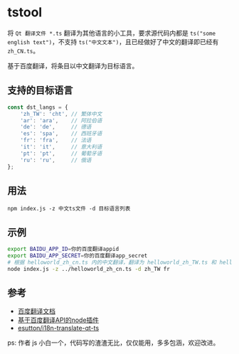 # tstool

将 `Qt 翻译文件 *.ts` 翻译为其他语言的小工具，要求源代码内都是 `ts("some english text")`，不支持 `ts("中文文本")`，且已经做好了中文的翻译即已经有 `zh_CN.ts`。

基于百度翻译，将条目以中文翻译为目标语言。

## 支持的目标语言

```js
const dst_langs = {
    'zh_TW': 'cht', // 繁体中文
    'ar': 'ara',    // 阿拉伯语
    'de': 'de',     // 德语
    'es': 'spa',    // 西班牙语
    'fr': 'fra',    // 法语
    'it': 'it',     // 意大利语
    'pt': 'pt',     // 葡萄牙语
    'ru': 'ru',     // 俄语
};
```

## 用法
`npm index.js -z 中文ts文件 -d 目标语言列表`

## 示例

```bash
export BAIDU_APP_ID=你的百度翻译appid
export BAIDU_APP_SECRET=你的百度翻译app_secret
# 根据 helloworld_zh_cn.ts 内的中文翻译，翻译为 helloworld_zh_TW.ts 和 helloworld_fr.ts
node index.js -z ../helloworld_zh_cn.ts -d zh_TW fr
```

## 参考
* [百度翻译文档](https://fanyi-api.baidu.com/doc/21)
* [基于百度翻译API的node插件](https://blog.csdn.net/qq_42036203/article/details/113062307)
* [esutton/i18n-translate-qt-ts](https://github.com/esutton/i18n-translate-qt-ts)


ps: 作者 js 小白一个，代码写的渣渣无比，仅仅能用，多多包涵，欢迎改进。

